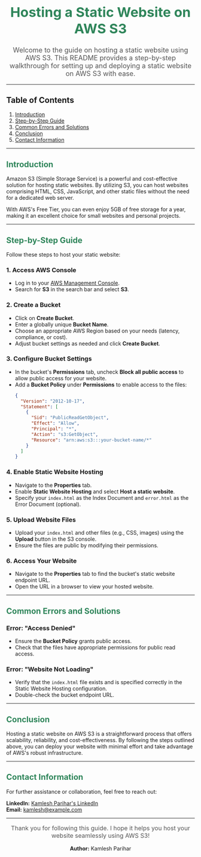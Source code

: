 <div align="center">
  <h1 style="font-size: 36px; color: #2F855A; font-weight: bold;">Hosting a Static Website on AWS S3</h1>
  <p style="font-size: 18px; color: #555;">Welcome to the guide on hosting a static website using AWS S3. This README provides a step-by-step walkthrough for setting up and deploying a static website on AWS S3 with ease.</p>
</div>

---

## Table of Contents
1. [Introduction](#introduction)
2. [Step-by-Step Guide](#step-by-step-guide)
3. [Common Errors and Solutions](#common-errors-and-solutions)
4. [Conclusion](#conclusion)
5. [Contact Information](#contact-information)

---

## <span style="color: #2F855A; font-weight: bold;">Introduction</span>
Amazon S3 (Simple Storage Service) is a powerful and cost-effective solution for hosting static websites. By utilizing S3, you can host websites comprising HTML, CSS, JavaScript, and other static files without the need for a dedicated web server.  

With AWS's Free Tier, you can even enjoy 5GB of free storage for a year, making it an excellent choice for small websites and personal projects.

---

## <span style="color: #2F855A; font-weight: bold;">Step-by-Step Guide</span>
Follow these steps to host your static website:

### 1. **Access AWS Console**
   - Log in to your [AWS Management Console](https://aws.amazon.com/console/).
   - Search for **S3** in the search bar and select **S3**.

### 2. **Create a Bucket**
   - Click on **Create Bucket**.
   - Enter a globally unique **Bucket Name**.
   - Choose an appropriate AWS Region based on your needs (latency, compliance, or cost).
   - Adjust bucket settings as needed and click **Create Bucket**.

### 3. **Configure Bucket Settings**
   - In the bucket's **Permissions** tab, uncheck **Block all public access** to allow public access for your website.
   - Add a **Bucket Policy** under **Permissions** to enable access to the files:
     ```json
     {
       "Version": "2012-10-17",
       "Statement": [
         {
           "Sid": "PublicReadGetObject",
           "Effect": "Allow",
           "Principal": "*",
           "Action": "s3:GetObject",
           "Resource": "arn:aws:s3:::your-bucket-name/*"
         }
       ]
     }
     ```

### 4. **Enable Static Website Hosting**
   - Navigate to the **Properties** tab.
   - Enable **Static Website Hosting** and select **Host a static website**.
   - Specify your `index.html` as the Index Document and `error.html` as the Error Document (optional).

### 5. **Upload Website Files**
   - Upload your `index.html` and other files (e.g., CSS, images) using the **Upload** button in the S3 console.
   - Ensure the files are public by modifying their permissions.

### 6. **Access Your Website**
   - Navigate to the **Properties** tab to find the bucket's static website endpoint URL.
   - Open the URL in a browser to view your hosted website.

---

## <span style="color: #2F855A; font-weight: bold;">Common Errors and Solutions</span>
### Error: "Access Denied"
   - Ensure the **Bucket Policy** grants public access.
   - Check that the files have appropriate permissions for public read access.

### Error: "Website Not Loading"
   - Verify that the `index.html` file exists and is specified correctly in the Static Website Hosting configuration.
   - Double-check the bucket endpoint URL.

---

## <span style="color: #2F855A; font-weight: bold;">Conclusion</span>
Hosting a static website on AWS S3 is a straightforward process that offers scalability, reliability, and cost-effectiveness. By following the steps outlined above, you can deploy your website with minimal effort and take advantage of AWS's robust infrastructure.

---

## <span style="color: #2F855A; font-weight: bold;">Contact Information</span>
For further assistance or collaboration, feel free to reach out:  

**LinkedIn:** [Kamlesh Parihar's LinkedIn](https://www.linkedin.com/in/kamlesh-parihar/)  
**Email:** [kamlesh@example.com](mailto:kamlesh@example.com)

---

<div align="center">
  <p style="font-size: 16px; color: #555;">Thank you for following this guide. I hope it helps you host your website seamlessly using AWS S3!</p>
  <strong>Author:</strong> Kamlesh Parihar
</div>
